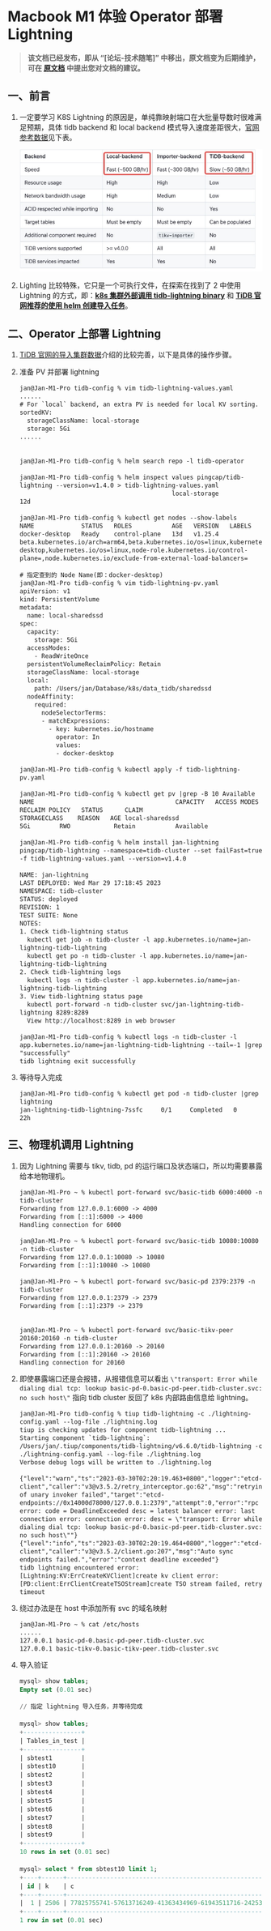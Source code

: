 # Macbook M1 体验 Operator 部署 Lightning

> **该文档已经发布，即从 “[论坛-技术随笔]” 中移出，原文档变为后期维护，可在 [原文档](http://forum.dbnest.net/t/topic/34) 中提出您对文档的建议。**

## 一、前言

1. 一定要学习 K8S Lightning 的原因是，单纯靠映射端口在大批量导数时很难满足预期，具体 tidb backend 和 local backend 模式导入速度差距很大，[官网参考数据](https://docs.pingcap.com/tidb/v4.0/tidb-lightning-backends)见下表。

    ![03-lightning-speed-in-mode](../../../../../images/tidb/08TiDB-Cloud-K8S/8-1TiDB-Deployment/03-lightning-speed-in-mode.jpeg)

2. Lighting 比较特殊，它只是一个可执行文件，在探索在找到了 2 中使用 Lightning 的方式，即：**[k8s 集群外部调用 tidb-lightning binary](#三物理机调用-lightning)** 和 **[TiDB 官网推荐的使用 helm 创建导入任务](#二operator-上部署-lightning)**。

## 二、Operator 上部署 Lightning

1. [TiDB 官网的导入集群数据](https://docs.pingcap.com/zh/tidb-in-kubernetes/stable/restore-data-using-tidb-lightning)介绍的比较完善，以下是具体的操作步骤。
2. 准备 PV 并部署 lightning

    ```shell
    jan@Jan-M1-Pro tidb-config % vim tidb-lightning-values.yaml
    ......
    # For `local` backend, an extra PV is needed for local KV sorting.
    sortedKV:
      storageClassName: local-storage
      storage: 5Gi
    ......


    jan@Jan-M1-Pro tidb-config % helm search repo -l tidb-operator

    jan@Jan-M1-Pro tidb-config % helm inspect values pingcap/tidb-lightning --version=v1.4.0 > tidb-lightning-values.yaml
                                              local-storage            12d

    jan@Jan-M1-Pro tidb-config % kubectl get nodes --show-labels
    NAME             STATUS   ROLES           AGE   VERSION   LABELS
    docker-desktop   Ready    control-plane   13d   v1.25.4   beta.kubernetes.io/arch=arm64,beta.kubernetes.io/os=linux,kubernetes.io/arch=arm64,kubernetes.io/hostname=docker-desktop,kubernetes.io/os=linux,node-role.kubernetes.io/control-plane=,node.kubernetes.io/exclude-from-external-load-balancers=

    # 指定查到的 Node Name(即：docker-desktop)
    jan@Jan-M1-Pro tidb-config % vim tidb-lightning-pv.yaml
    apiVersion: v1
    kind: PersistentVolume
    metadata:
      name: local-sharedssd
    spec:
      capacity:
        storage: 5Gi
      accessModes:
        - ReadWriteOnce
      persistentVolumeReclaimPolicy: Retain
      storageClassName: local-storage
      local:
        path: /Users/jan/Database/k8s/data_tidb/sharedssd
      nodeAffinity:
        required:
          nodeSelectorTerms:
          - matchExpressions:
            - key: kubernetes.io/hostname
              operator: In
              values:
              - docker-desktop

    jan@Jan-M1-Pro tidb-config % kubectl apply -f tidb-lightning-pv.yaml

    jan@Jan-M1-Pro tidb-config % kubectl get pv |grep -B 10 Available
    NAME                                       CAPACITY   ACCESS MODES   RECLAIM POLICY   STATUS      CLAIM                                       STORAGECLASS    REASON   AGE local-sharedssd                            5Gi        RWO            Retain           Available    

    jan@Jan-M1-Pro tidb-config % helm install jan-lightning pingcap/tidb-lightning --namespace=tidb-cluster --set failFast=true -f tidb-lightning-values.yaml --version=v1.4.0

    NAME: jan-lightning
    LAST DEPLOYED: Wed Mar 29 17:18:45 2023
    NAMESPACE: tidb-cluster
    STATUS: deployed
    REVISION: 1
    TEST SUITE: None
    NOTES:
    1. Check tidb-lightning status
      kubectl get job -n tidb-cluster -l app.kubernetes.io/name=jan-lightning-tidb-lightning
      kubectl get po -n tidb-cluster -l app.kubernetes.io/name=jan-lightning-tidb-lightning
    2. Check tidb-lightning logs
      kubectl logs -n tidb-cluster -l app.kubernetes.io/name=jan-lightning-tidb-lightning
    3. View tidb-lightning status page
      kubectl port-forward -n tidb-cluster svc/jan-lightning-tidb-lightning 8289:8289
      View http://localhost:8289 in web browser

    jan@Jan-M1-Pro tidb-config % kubectl logs -n tidb-cluster -l app.kubernetes.io/name=jan-lightning-tidb-lightning --tail=-1 |grep "successfully"
    tidb lightning exit successfully
    ```

3. 等待导入完成

    ```shell
    jan@Jan-M1-Pro tidb-config % kubectl get pod -n tidb-cluster |grep lightning
    jan-lightning-tidb-lightning-7ssfc     0/1     Completed   0          22h
    ```

## 三、物理机调用 Lightning

1. 因为 Lightning 需要与 tikv, tidb, pd 的运行端口及状态端口，所以均需要暴露给本地物理机。

    ```shell
    jan@Jan-M1-Pro ~ % kubectl port-forward svc/basic-tidb 6000:4000 -n tidb-cluster
    Forwarding from 127.0.0.1:6000 -> 4000
    Forwarding from [::1]:6000 -> 4000
    Handling connection for 6000
    
    jan@Jan-M1-Pro ~ % kubectl port-forward svc/basic-tidb 10080:10080 -n tidb-cluster
    Forwarding from 127.0.0.1:10080 -> 10080
    Forwarding from [::1]:10080 -> 10080
    
    jan@Jan-M1-Pro ~ % kubectl port-forward svc/basic-pd 2379:2379 -n tidb-cluster
    Forwarding from 127.0.0.1:2379 -> 2379
    Forwarding from [::1]:2379 -> 2379
    
    
    jan@Jan-M1-Pro ~ % kubectl port-forward svc/basic-tikv-peer 20160:20160 -n tidb-cluster
    Forwarding from 127.0.0.1:20160 -> 20160
    Forwarding from [::1]:20160 -> 20160
    Handling connection for 20160
    ```

2. 即使暴露端口还是会报错，从报错信息可以看出 ```\"transport: Error while dialing dial tcp: lookup basic-pd-0.basic-pd-peer.tidb-cluster.svc: no such host\"``` 指向 tidb cluster 反回了 k8s 内部路由信息给 lightning。

      ```shell
      jan@Jan-M1-Pro tidb-config % tiup tidb-lightning -c ./lightning-config.yaml --log-file ./lightning.log
      tiup is checking updates for component tidb-lightning ...
      Starting component `tidb-lightning`: /Users/jan/.tiup/components/tidb-lightning/v6.6.0/tidb-lightning -c ./lightning-config.yaml --log-file ./lightning.log
      Verbose debug logs will be written to ./lightning.log
      
      {"level":"warn","ts":"2023-03-30T02:20:19.463+0800","logger":"etcd-client","caller":"v3@v3.5.2/retry_interceptor.go:62","msg":"retrying of unary invoker failed","target":"etcd-endpoints://0x14000d78000/127.0.0.1:2379","attempt":0,"error":"rpc error: code = DeadlineExceeded desc = latest balancer error: last connection error: connection error: desc = \"transport: Error while dialing dial tcp: lookup basic-pd-0.basic-pd-peer.tidb-cluster.svc: no such host\""}
      {"level":"info","ts":"2023-03-30T02:20:19.464+0800","logger":"etcd-client","caller":"v3@v3.5.2/client.go:207","msg":"Auto sync endpoints failed.","error":"context deadline exceeded"}
      tidb lightning encountered error: [Lightning:KV:ErrCreateKVClient]create kv client error: [PD:client:ErrClientCreateTSOStream]create TSO stream failed, retry timeout
      ```

3. 绕过办法是在 host 中添加所有 svc 的域名映射

    ```shell
    jan@Jan-M1-Pro ~ % cat /etc/hosts
    ......
    127.0.0.1 basic-pd-0.basic-pd-peer.tidb-cluster.svc
    127.0.0.1 basic-tikv-0.basic-tikv-peer.tidb-cluster.svc
    ```

4. 导入验证

      ```sql
      mysql> show tables;
      Empty set (0.01 sec)
      
      // 指定 lightning 导入任务，并等待完成
      
      mysql> show tables;
      +----------------+
      | Tables_in_test |
      +----------------+
      | sbtest1        |
      | sbtest10       |
      | sbtest2        |
      | sbtest3        |
      | sbtest4        |
      | sbtest5        |
      | sbtest6        |
      | sbtest7        |
      | sbtest8        |
      | sbtest9        |
      +----------------+
      10 rows in set (0.01 sec)
      
      mysql> select * from sbtest10 limit 1;
      +----+------+-------------------------------------------------------------------------------------------------------------------------+-------------------------------------------------------------+
      | id | k    | c                                                                                                                       | pad                                                         |
      +----+------+-------------------------------------------------------------------------------------------------------------------------+-------------------------------------------------------------+
      |  1 | 2506 | 77825755741-57613716249-41363434969-61943511716-24253397196-16456423243-71719660127-90287149046-57007239064-51092775305 | 22380089381-03483981033-98305230683-44627144526-67135627326 |
      +----+------+-------------------------------------------------------------------------------------------------------------------------+-------------------------------------------------------------+
      1 row in set (0.01 sec)
      ```
